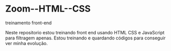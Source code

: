 # Zoom--HTML--CSS
treinamento front-end

Neste repositorio estou treinando front end usando HTML CSS e JavaScript para filtragem apenas.
Estou treinando e quardando códigos para conseguir ver minha evolução.

